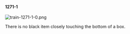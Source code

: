 #### 1271-1
![train-1271-1-0.png](https://github.com/lil-lab/nlvr/raw/master/nlvr/train/images/2/train-1271-1-0.png "train-1271-1-0.png")

There is no black item closely touching the bottom of a box.